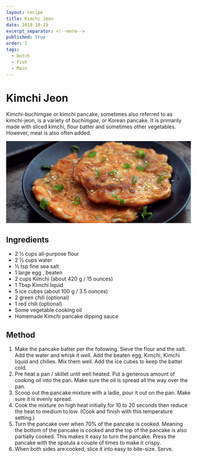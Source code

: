 ```yaml
---
layout: recipe
title: Kimchi Jeon
date: 2019-10-19
excerpt_separator: <!--more-->
published: true
order: 1
tags:
  - Dutch
  - Fish
  - Main
---
```


# Kimchi Jeon

Kimchi-buchimgae or kimchi pancake, sometimes also referred to as kimchi-jeon, is a variety of _buchimgae_, or Korean pancake. It is primarily made with sliced kimchi, flour batter and sometimes other vegetables. However, meat is also often added.

<!--more-->

[![Kimchi Jeon](/_uploads/kimchi-jeon.png)](/_uploads/kimchi-jeon.png)

## Ingredients

- 2 ½ cups all-purpose flour
- 2 ½ cups water
- ½ tsp fine sea salt
- 1 large egg , beaten
- 2 cups Kimchi (about 420 g / 15 ounces)
- 1 Tbsp Kimchi liquid
- 5 ice cubes (about 100 g / 3.5 ounces)
- 2 green chili (optional)
- 1 red chili (optional)
- Some vegetable cooking oil
- Homemade Kimchi pancake dipping sauce

## Method

1. Make the pancake batter per the following. Sieve the flour and the salt. Add the water and whisk it well. Add the beaten egg, Kimchi, Kimchi liquid and chilies. Mix them well. Add the ice cubes to keep the batter cold.
2. Pre heat a pan / skillet until well heated. Put a generous amount of cooking oil into the pan. Make sure the oil is spread all the way over the pan.
3. Scoop out the pancake mixture with a ladle, pour it out on the pan. Make sure it is evenly spread.
4. Cook the mixture on high heat initially for 10 to 20 seconds then reduce the heat to medium to low. (Cook and finish with this temperature setting.)
5. Turn the pancake over when 70% of the pancake is cooked. Meaning the bottom of the pancake is cooked and the top of the pancake is also partially cooked. This makes it easy to turn the pancake. Press the pancake with the spatula a couple of times to make it crispy.
6. When both sides are cooked, slice it into easy to bite-size. Serve.
